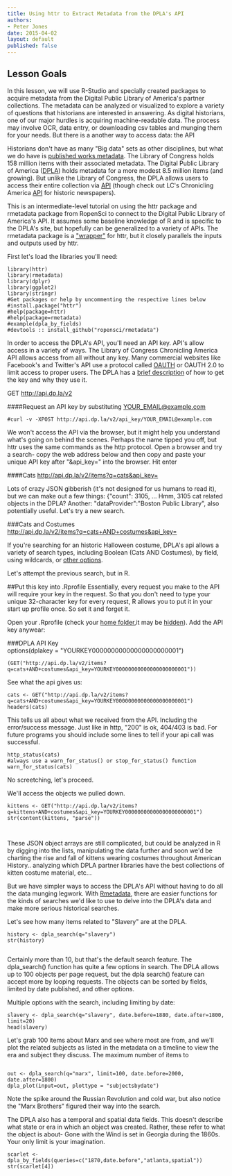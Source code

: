 ```yaml
---
title: Using httr to Extract Metadata from the DPLA's API
authors: 
- Peter Jones
date: 2015-04-02
layout: default
published: false
---
```


Lesson Goals
------------

In this lesson, we will use R-Studio and specially created packages to acquire metadata from the Digital Public Library of America's partner collections. The metadata can be analyzed or visualized to explore a variety of questions that historians are interested in answering. As digital historians, one of our major hurdles is acquiring machine-readable data. The process may involve OCR, data entry, or downloading csv tables and munging them for your needs. But there is a another way to access data: the API

Historians don't have as many "Big data" sets as other disciplines, but what we do have is [published works metadata](http://thomaspadilla.org/papers/padillahiggins_humdata_postprint.pdf). The Library of Congress holds 158 million items with their associated metadata. The Digital Public Library of America ([DPLA](http://dp.la/)) holds metadata for a more modest 8.5 million items (and growing). But unlike the Library of Congress, the DPLA allows users to access their entire collection via [API](http://dp.la/info/developers/codex/) (though check out LC's Chronicling America [API](http://chroniclingamerica.loc.gov/about/api/#search) for historic newspapers). 


This is an intermediate-level tutorial on using the httr package and rmetadata package from RopenSci to connect to the Digital Public Library of America's API. It assumes some baseline knowledge of R and is specific to the DPLA's site, but hopefully can be generalized to a variety of APIs. The rmetadata package is a ["wrapper"](http://en.wikipedia.org/wiki/Wrapper_library) for httr, but it closely parallels the inputs and outputs used by httr. 

First let's load the libraries you'll need:

```{r} 
library(httr)
library(rmetadata)
library(dplyr)
library(ggplot2)
library(stringr)
#Get packages or help by uncommenting the respective lines below
#install.package("httr")
#help(package=httr)
#help(package=rmetadata)
#example(dpla_by_fields)
#devtools :: install_github("ropensci/rmetadata")

```

In order to access the DPLA's API, you'll need an API key. API's allow access in a variety of ways. The Library of Congress Chronicling America API allows access from all without any key. Many commercial websites like Facebook's and Twitter's API use a protocol called [OAUTH](http://en.wikipedia.org/wiki/OAuth) or OAUTH 2.0 to limit access to proper users. The DPLA has a [brief description](http://dp.la/info/developers/codex/policies/#get-a-key) of how to get the key and why they use it. 

GET http://api.dp.la/v2

####Request an API key by substituting YOUR_EMAIL@example.com

```{r}
#curl -v -XPOST http://api.dp.la/v2/api_key/YOUR_EMAIL@example.com
```

We won't access the API via the browser, but it might help you understand what's going on behind the scenes. Perhaps the name tipped you off, but httr uses the same commands as the http protocol. Open a browser and try a search- copy the web address below and then copy and paste your unique API key after "&api_key=" into the browser. Hit enter  
  
####Cats 
http://api.dp.la/v2/items?q=cats&api_key=  

Lots of crazy JSON gibberish (it's not designed for us humans to read it), but we can make out a few things: {"count": 3105, ... Hmm, 3105 cat related objects in the DPLA? Another: "dataProvider":"Boston Public Library", also potentially useful. Let's try a new search.
  
###Cats and Costumes  
http://api.dp.la/v2/items?q=cats+AND+costumes&api_key=  
  
If you're searching for an historic Halloween costume, DPLA's api allows a variety of search types, including Boolean  (Cats AND Costumes), by field, using wildcards, or [other options](http://dp.la/info/developers/codex/requests/).
  
Let's attempt the previous search, but in R.  

##Put this key into .Rprofile
Essentially, every request you make to the API will require your key in the request. So that you don't need to type your unique 32-character key for every request, R allows you to put it in your start up profile once. So set it and forget it. 

Open your .Rprofile (check your [home folder](http://www.statmethods.net/interface/customizing.html),it may be [hidden](http://windows.microsoft.com/en-us/windows/show-hidden-files#show-hidden-files=windows-7)). Add the API key anywear:
  
###DPLA API Key  
options(dplakey = "YOURKEY00000000000000000000001")  
  

```{r}
(GET("http://api.dp.la/v2/items?q=cats+AND+costumes&api_key=YOURKEY00000000000000000000001"))

```

See what the api gives us:
```{r}
cats <- GET("http://api.dp.la/v2/items?q=cats+AND+costumes&api_key=YOURKEY00000000000000000000001")
headers(cats)
```
This tells us all about what we received from the API. Including the error/success message. Just like in http, "200" is ok, 404/403 is bad. For future programs you should include some lines to tell if your api call was successful.

```{r}
http_status(cats)
#always use a warn_for_status() or stop_for_status() function
warn_for_status(cats)
```
No screetching, let's proceed.    
  
We'll access the objects we pulled down.


```{r}
kittens <- GET("http://api.dp.la/v2/items?q=kittens+AND+costumes&api_key=YOURKEY00000000000000000000001")
str(content(kittens, "parse"))



```
These JSON object arrays are still complicated, but could be analyzed in R by digging into the lists, manipulating the data further and soon we'd be charting the rise and fall of kittens wearing costumes throughout American History.. analyzing which DPLA partner libraries have the best collections of kitten costume material, etc...

But we have simpler ways to access the DPLA's API without having to do all the data munging legwork. With [Rmetadata](https://github.com/ropensci/rmetadata), there are easier functions for the kinds of searches we'd like to use to delve into the DPLA's data and make more serious historical searches.

Let's see how many items related to "Slavery" are at the DPLA. 
```{r}
history <- dpla_search(q="slavery")
str(history)


```
Certainly more than 10, but that's the default search feature. The dpla_search() function has quite a few options in search. The DPLA allows up to 100 objects per page request, but the dpla search() feature can accept more by looping requests. The objects can be sorted by fields, limited by date published, and other options.


Multiple options with the search, including limiting by date:

```{r}
slavery <- dpla_search(q="slavery", date.before=1880, date.after=1800, limit=20)
head(slavery)

```

Let's grab 100 items about Marx and see where most are from, and we'll plot the related subjects as listed in the metadata on a timeline to view the era and subject they discuss. The maximum number of items to 


```{r}

out <- dpla_search(q="marx", limit=100, date.before=2000, date.after=1800)
dpla_plot(input=out, plottype = "subjectsbydate")

```


Note the spike around the Russian Revolution and cold war, but also notice the "Marx Brothers" figured their way into the search. 

The DPLA also has a temporal and spatial data fields. This doesn't describe what state or era in which an object was created. Rather, these refer to what the object is about- Gone with the Wind is set in Georgia during the 1860s. Your only limit is your imagination.

```{r}
scarlet <- dpla_by_fields(queries=c("1870,date.before","atlanta,spatial"))
str(scarlet[4])
```

